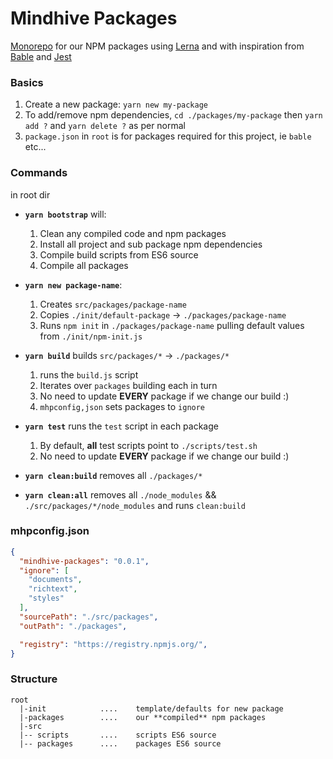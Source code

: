 # Mindhive Packages
[Monorepo](https://github.com/babel/babel/blob/master/doc/design/monorepo.md) 
for our NPM packages using [Lerna](https://github.com/lerna/lerna) and with inspiration 
from [Bable](https://github.com/babel/babel/tree/master/packages) and 
[Jest](https://github.com/facebook/jest/tree/master/packages)

### Basics
1.  Create a new package: `yarn new my-package`
1.  To add/remove npm dependencies, `cd ./packages/my-package` then `yarn add ?` and `yarn delete ?` as per normal
1.  `package.json` in `root` is for packages required for this project, ie `bable` etc...
### Commands

in root dir 

* **`yarn bootstrap`** will:

    1. Clean any compiled code and npm packages
    1. Install all project and sub package npm dependencies
    1. Compile build scripts from ES6 source
    1. Compile all packages

* **`yarn new package-name`**:
    1. Creates `src/packages/package-name`
    1. Copies `./init/default-package` -> `./packages/package-name`
    1. Runs `npm init` in `./packages/package-name` pulling default values from `./init/npm-init.js`

* **`yarn build`** builds `src/packages/*` -> `./packages/*`
    1. runs the `build.js` script 
    1. Iterates over `packages` building each in turn
    1. No need to update **EVERY** package if we change our build :)
    1. `mhpconfig,json` sets packages to `ignore`

* **`yarn test`** runs the `test` script in each package
    1. By default, **all** test scripts point to `./scripts/test.sh`
    1. No need to update **EVERY** package if we change our build :)
    
* **`yarn clean:build`** removes all `./packages/*`

* **`yarn clean:all`** removes all `./node_modules` && `./src/packages/*/node_modules` and runs `clean:build`


### mhpconfig.json
```json
{
  "mindhive-packages": "0.0.1",
  "ignore": [
    "documents",
    "richtext",
    "styles"
  ],
  "sourcePath": "./src/packages",
  "outPath": "./packages",

  "registry": "https://registry.npmjs.org/",
}
```
### Structure
```text
root
  |-init            ....    template/defaults for new package    
  |-packages        ....    our **compiled** npm packages
  |-src
  |-- scripts       ....    scripts ES6 source
  |-- packages      ....    packages ES6 source

```
